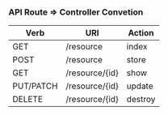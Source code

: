 ### API Route => Controller Convetion

| Verb | URI | Action |
| - | - | - |
| GET | /resource | index |
| POST | /resource | store |
| GET | /resource/{id} | show |
| PUT/PATCH | /resource/{id} | update |
| DELETE | /resource/{id} | destroy |